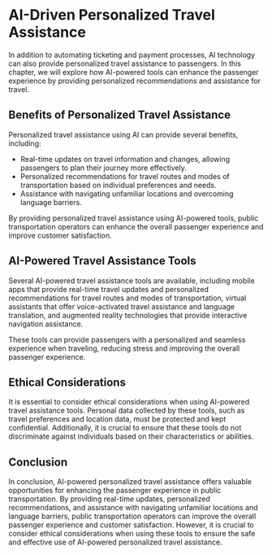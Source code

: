AI-Driven Personalized Travel Assistance
===========================================================================================

In addition to automating ticketing and payment processes, AI technology can also provide personalized travel assistance to passengers. In this chapter, we will explore how AI-powered tools can enhance the passenger experience by providing personalized recommendations and assistance for travel.

Benefits of Personalized Travel Assistance
------------------------------------------

Personalized travel assistance using AI can provide several benefits, including:

* Real-time updates on travel information and changes, allowing passengers to plan their journey more effectively.
* Personalized recommendations for travel routes and modes of transportation based on individual preferences and needs.
* Assistance with navigating unfamiliar locations and overcoming language barriers.

By providing personalized travel assistance using AI-powered tools, public transportation operators can enhance the overall passenger experience and improve customer satisfaction.

AI-Powered Travel Assistance Tools
----------------------------------

Several AI-powered travel assistance tools are available, including mobile apps that provide real-time travel updates and personalized recommendations for travel routes and modes of transportation, virtual assistants that offer voice-activated travel assistance and language translation, and augmented reality technologies that provide interactive navigation assistance.

These tools can provide passengers with a personalized and seamless experience when traveling, reducing stress and improving the overall passenger experience.

Ethical Considerations
----------------------

It is essential to consider ethical considerations when using AI-powered travel assistance tools. Personal data collected by these tools, such as travel preferences and location data, must be protected and kept confidential. Additionally, it is crucial to ensure that these tools do not discriminate against individuals based on their characteristics or abilities.

Conclusion
----------

In conclusion, AI-powered personalized travel assistance offers valuable opportunities for enhancing the passenger experience in public transportation. By providing real-time updates, personalized recommendations, and assistance with navigating unfamiliar locations and language barriers, public transportation operators can improve the overall passenger experience and customer satisfaction. However, it is crucial to consider ethical considerations when using these tools to ensure the safe and effective use of AI-powered personalized travel assistance.
